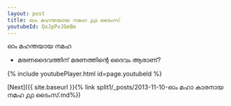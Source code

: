 ```yaml
---
layout: post
title: ഓം മഹന്തയായ നമഹ ൧൧ ടൈംസ്
youtubeId: QxJpPvJGeBo
---
```

 
 
 ഓം മഹന്തയായ നമഹ 
 
 -  മരണദൈവത്തിന് മരണത്തിന്റെ ദൈവം ആരാണ്? 
 
  
 
  
 
 
 
 
 
 


{% include youtubePlayer.html id=page.youtubeId %}
 
[Next]({{ site.baseurl }}{% link  split1/_posts/2013-11-10-ഓം മഹാ കാരനായ നമഹ ൧൧ ടൈംസ്.md%})
 
